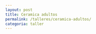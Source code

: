 ```yaml
---
layout: post
title: Ceramica adultos
permalink: /talleres/ceramica-adultos/
categoria: taller
---
```

